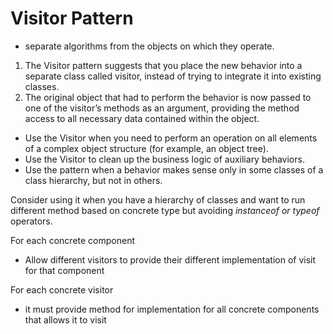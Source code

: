 ﻿# Visitor Pattern
* separate algorithms from the objects on which they operate.

1) The Visitor pattern suggests that you place the new behavior into a separate class called visitor,
instead of trying to integrate it into existing classes.
2) The original object that had to perform the behavior is now passed to one of the visitor’s methods as an argument,
providing the method access to all necessary data contained within the object.

* Use the Visitor when you need to perform an operation on all elements of a complex object structure (for example, an object tree).
* Use the Visitor to clean up the business logic of auxiliary behaviors.
* Use the pattern when a behavior makes sense only in some classes of a class hierarchy, but not in others.

Consider using it when you have a hierarchy of classes and want to run different method based on concrete type but avoiding *instanceof or typeof* operators.

For each concrete component
* Allow different visitors to provide their different implementation of visit for that component

For each concrete visitor
* it must provide method for implementation for all concrete components that allows it to visit